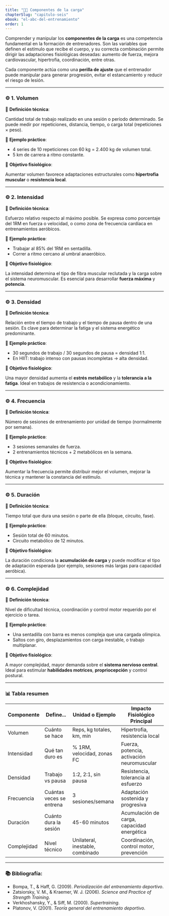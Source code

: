 ```yaml
---
title: "⛓️‍💥 Componentes de la carga"
chapterSlug: "capitulo-seis"
ebook: "el-abc-del-entrenamiento"
order: 1
---
```


Comprender y manipular los **componentes de la carga** es una competencia fundamental en la formación de entrenadores. Son las variables que definen el estímulo que recibe el cuerpo, y su correcta combinación permite dirigir las adaptaciones fisiológicas deseadas: aumento de fuerza, mejora cardiovascular, hipertrofia, coordinación, entre otras.

Cada componente actúa como una **perilla de ajuste** que el entrenador puede manipular para generar progresión, evitar el estancamiento y reducir el riesgo de lesión.

---

### ⚙️ **1. Volumen**

🔬 **Definición técnica**:

Cantidad total de trabajo realizado en una sesión o período determinado. Se puede medir por repeticiones, distancia, tiempo, o carga total (repeticiones × peso).

📌 **Ejemplo práctico**:

- 4 series de 10 repeticiones con 60 kg = 2.400 kg de volumen total.
- 5 km de carrera a ritmo constante.

🎯 **Objetivo fisiológico**:

Aumentar volumen favorece adaptaciones estructurales como **hipertrofia muscular** o **resistencia local**.

---

### ⚙️ **2. Intensidad**

🔬 **Definición técnica**:

Esfuerzo relativo respecto al máximo posible. Se expresa como porcentaje del 1RM en fuerza o velocidad, o como zona de frecuencia cardíaca en entrenamientos aeróbicos.

📌 **Ejemplo práctico**:

- Trabajar al 85% del 1RM en sentadilla.
- Correr a ritmo cercano al umbral anaeróbico.

🎯 **Objetivo fisiológico**:

La intensidad determina el tipo de fibra muscular reclutada y la carga sobre el sistema neuromuscular. Es esencial para desarrollar **fuerza máxima** y **potencia**.

---

### ⚙️ **3. Densidad**

🔬 **Definición técnica**:

Relación entre el tiempo de trabajo y el tiempo de pausa dentro de una sesión. Es clave para determinar la fatiga y el sistema energético predominante.

📌 **Ejemplo práctico**:

- 30 segundos de trabajo / 30 segundos de pausa = densidad 1:1.
- En HIIT: trabajo intenso con pausas incompletas → alta densidad.

🎯 **Objetivo fisiológico**:

Una mayor densidad aumenta el **estrés metabólico** y la **tolerancia a la fatiga**. Ideal en trabajos de resistencia o acondicionamiento.

---

### ⚙️ **4. Frecuencia**

🔬 **Definición técnica**:

Número de sesiones de entrenamiento por unidad de tiempo (normalmente por semana).

📌 **Ejemplo práctico**:

- 3 sesiones semanales de fuerza.
- 2 entrenamientos técnicos + 2 metabólicos en la semana.

🎯 **Objetivo fisiológico**:

Aumentar la frecuencia permite distribuir mejor el volumen, mejorar la técnica y mantener la constancia del estímulo.

---

### ⚙️ **5. Duración**

🔬 **Definición técnica**:

Tiempo total que dura una sesión o parte de ella (bloque, circuito, fase).

📌 **Ejemplo práctico**:

- Sesión total de 60 minutos.
- Circuito metabólico de 12 minutos.

🎯 **Objetivo fisiológico**:

La duración condiciona la **acumulación de carga** y puede modificar el tipo de adaptación esperada (por ejemplo, sesiones más largas para capacidad aeróbica).

---

### ⚙️ **6. Complejidad**

🔬 **Definición técnica**:

Nivel de dificultad técnica, coordinación y control motor requerido por el ejercicio o tarea.

📌 **Ejemplo práctico**:

- Una sentadilla con barra es menos compleja que una cargada olímpica.
- Saltos con giro, desplazamientos con carga inestable, o trabajo multiplanar.

🎯 **Objetivo fisiológico**:

A mayor complejidad, mayor demanda sobre el **sistema nervioso central**. Ideal para estimular **habilidades motrices**, **propriocepción** y control postural.

---

### 📊 Tabla resumen

| Componente | Define... | Unidad o Ejemplo | Impacto Fisiológico Principal |
| --- | --- | --- | --- |
| Volumen | Cuánto se hace | Reps, kg totales, km, min | Hipertrofia, resistencia local |
| Intensidad | Qué tan duro es | % 1RM, velocidad, zonas FC | Fuerza, potencia, activación neuromuscular |
| Densidad | Trabajo vs pausa | 1:2, 2:1, sin pausa | Resistencia, tolerancia al esfuerzo |
| Frecuencia | Cuántas veces se entrena | 3 sesiones/semana | Adaptación sostenida y progresiva |
| Duración | Cuánto dura la sesión | 45-60 minutos | Acumulación de carga, capacidad energética |
| Complejidad | Nivel técnico | Unilateral, inestable, combinado | Coordinación, control motor, prevención |

---

### 📚 Bibliografía:

- Bompa, T., & Haff, G. (2009). *Periodización del entrenamiento deportivo*.
- Zatsiorsky, V. M., & Kraemer, W. J. (2006). *Science and Practice of Strength Training*.
- Verkhoshansky, Y., & Siff, M. (2000). *Supertraining*.
- Platonov, V. (2001). *Teoría general del entrenamiento deportivo*.